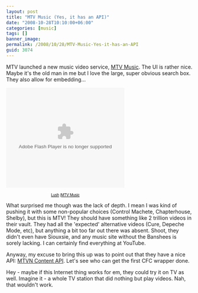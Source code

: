 ```yaml
---
layout: post
title: "MTV Music (Yes, it has an API)"
date: "2008-10-28T10:10:00+06:00"
categories: [music]
tags: []
banner_image: 
permalink: /2008/10/28/MTV-Music-Yes-it-has-an-API
guid: 3074
---
```


MTV launched a new music video service, <a href="http://www.mtvmusic.com/">MTV Music</a>. The UI is rather nice. Maybe it's the old man in me but I love the large, super obvious search box. They also allow for embedding...

<embed src="http://media.mtvnservices.com/mgid:uma:video:mtvmusic.com:58679" width="320" height="271" type="application/x-shockwave-flash" flashVars="dist=http://www.mtvmusic.com&autoplay=false" allowFullScreen="true" AllowScriptAccess="never"></embed> <div style="margin:0; text-align:center; width:320px;font-family:Arial,sans-serif;font-size:10px;"><a style="color:#000000;" href="http://www.mtv.com/music/artist/lush/artist.jhtml">Lush</a> |<a style="color:#000000;" href="http://www.mtvmusic.com/">MTV Music</a></div>

What surprised me though was the lack of depth. I mean I was kind of pushing it with some non-popular choices (Control Machete, Chapterhouse, Shelby), but this is MTV! They should have something like 2 trillion videos in their vault. They had all the 'expected' alternative videos (Cure, Depeche Mode, etc), but anything a bit too far out there was absent. Shoot, they didn't even have Siouxsie, and any music site without the Banshees is sorely lacking. I can certainly find everything at YouTube. 

Anyway, my excuse to bring this up was to point out that they have a nice API: <a href="http://developer.mtvnservices.com/">MTVN Content API</a>. Let's see who can get the first CFC wrapper done.

Hey - maybe if this Internet thing works for em, they could try it on TV as well. Imagine it - a whole TV station that did nothing but play videos. Nah, that wouldn't work.